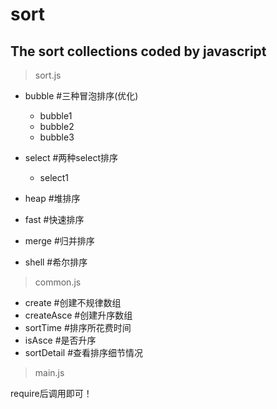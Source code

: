 # sort
## The sort collections coded by javascript

> sort.js
- bubble   #三种冒泡排序(优化)
  - bubble1
  - bubble2
  - bubble3
- select   #两种select排序

  - select1
- heap     #堆排序
- fast     #快速排序
- merge    #归并排序
- shell    #希尔排序

> common.js
- create      #创建不规律数组
- createAsce  #创建升序数组
- sortTime    #排序所花费时间
- isAsce      #是否升序
- sortDetail  #查看排序细节情况

> main.js

require后调用即可！
